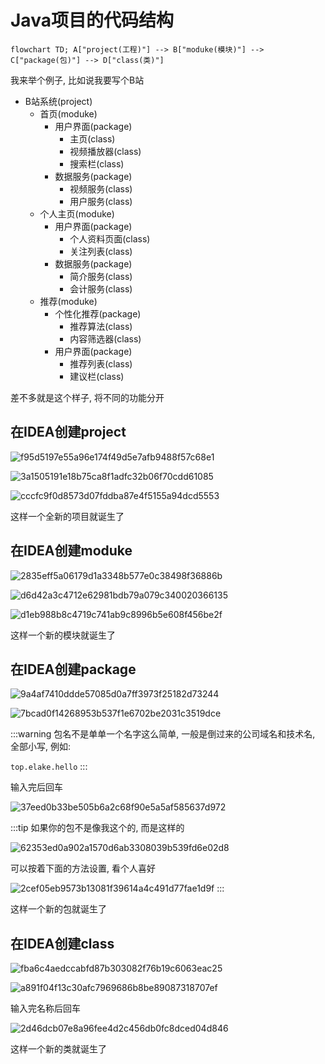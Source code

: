# Java项目的代码结构

```mermaid
flowchart TD; A["project(工程)"] --> B["moduke(模块)"] --> C["package(包)"] --> D["class(类)"]
```

我来举个例子, 比如说我要写个B站

* B站系统(project)
    * 首页(moduke)
        * 用户界面(package)
            * 主页(class)
            * 视频播放器(class)
            * 搜索栏(class)
        * 数据服务(package)
            * 视频服务(class)
            * 用户服务(class)
    * 个人主页(moduke)
        * 用户界面(package)
            * 个人资料页面(class)
            * 关注列表(class)
        * 数据服务(package)
            * 简介服务(class)
            * 会计服务(class)
    * 推荐(moduke)
        * 个性化推荐(package)
            * 推荐算法(class)
            * 内容筛选器(class)
        * 用户界面(package)
            * 推荐列表(class)
            * 建议栏(class)

差不多就是这个样子, 将不同的功能分开

## 在IDEA创建project

![f95d5197e55a96e174f49d5e7afb9488f57c68e1](Assets/f95d5197e55a96e174f49d5e7afb9488f57c68e1.png)

![3a1505191e18b75ca8f1adfc32b06f70cdd61085](Assets/3a1505191e18b75ca8f1adfc32b06f70cdd61085.png)

![cccfc9f0d8573d07fddba87e4f5155a94dcd5553](Assets/cccfc9f0d8573d07fddba87e4f5155a94dcd5553.png)

这样一个全新的项目就诞生了

## 在IDEA创建moduke

![2835eff5a06179d1a3348b577e0c38498f36886b](Assets/2835eff5a06179d1a3348b577e0c38498f36886b.png)

![d6d42a3c4712e62981bdb79a079c340020366135](Assets/d6d42a3c4712e62981bdb79a079c340020366135.png)

![d1eb988b8c4719c741ab9c8996b5e608f456be2f](Assets/d1eb988b8c4719c741ab9c8996b5e608f456be2f.png)

这样一个新的模块就诞生了

## 在IDEA创建package

![9a4af7410ddde57085d0a7ff3973f25182d73244](Assets/9a4af7410ddde57085d0a7ff3973f25182d73244.png)

![7bcad0f14268953b537f1e6702be2031c3519dce](Assets/7bcad0f14268953b537f1e6702be2031c3519dce.png)

:::warning
包名不是单单一个名字这么简单, 一般是倒过来的公司域名和技术名, 全部小写, 例如:

`top.elake.hello`
:::

输入完后回车

![37eed0b33be505b6a2c68f90e5a5af585637d972](Assets/37eed0b33be505b6a2c68f90e5a5af585637d972.png)

:::tip
如果你的包不是像我这个的, 而是这样的

![62353ed0a902a1570d6ab3308039b539fd6e02d8](Assets/62353ed0a902a1570d6ab3308039b539fd6e02d8.png)

可以按着下面的方法设置, 看个人喜好

![2cef05eb9573b13081f39614a4c491d77fae1d9f](Assets/2cef05eb9573b13081f39614a4c491d77fae1d9f.png)
:::

这样一个新的包就诞生了

## 在IDEA创建class

![fba6c4aedccabfd87b303082f76b19c6063eac25](Assets/fba6c4aedccabfd87b303082f76b19c6063eac25.png)

![a891f04f13c30afc7969686b8be89087318707ef](Assets/a891f04f13c30afc7969686b8be89087318707ef.png)

输入完名称后回车

![2d46dcb07e8a96fee4d2c456db0fc8dced04d846](Assets/2d46dcb07e8a96fee4d2c456db0fc8dced04d846.png)

这样一个新的类就诞生了
